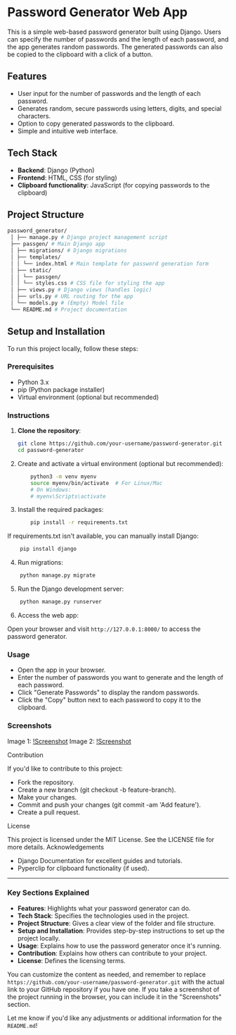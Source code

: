 # Password Generator Web App

This is a simple web-based password generator built using Django. Users can specify the number of passwords and the length of each password, and the app generates random passwords. The generated passwords can also be copied to the clipboard with a click of a button.

## Features

- User input for the number of passwords and the length of each password.
- Generates random, secure passwords using letters, digits, and special characters.
- Option to copy generated passwords to the clipboard.
- Simple and intuitive web interface.

## Tech Stack

- **Backend**: Django (Python)
- **Frontend**: HTML, CSS (for styling)
- **Clipboard functionality**: JavaScript (for copying passwords to the clipboard)

## Project Structure

```bash
password_generator/
 │ ├── manage.py # Django project management script 
 ├── passgen/ # Main Django app 
 │ ├── migrations/ # Django migrations 
 │ ├── templates/ 
 │ │ └── index.html # Main template for password generation form 
 │ ├── static/ 
 │ │ └── passgen/ 
 │ │ └── styles.css # CSS file for styling the app 
 │ ├── views.py # Django views (handles logic) 
 │ ├── urls.py # URL routing for the app 
 │ └── models.py # (Empty) Model file 
 └── README.md # Project documentation
```

## Setup and Installation

To run this project locally, follow these steps:

### Prerequisites

- Python 3.x
- pip (Python package installer)
- Virtual environment (optional but recommended)

### Instructions

1. **Clone the repository**:

   ```bash
   git clone https://github.com/your-username/password-generator.git
   cd password-generator
    ```

2. Create and activate a virtual environment (optional but recommended):

    ```bash
        python3 -m venv myenv
        source myenv/bin/activate  # For Linux/Mac
        # On Windows:
        # myenv\Scripts\activate
    ```

3. Install the required packages:

    ```bash
        pip install -r requirements.txt
    ```

If requirements.txt isn't available, you can manually install Django:

```bash
    pip install django
```

4. Run migrations:

```bash
    python manage.py migrate
```

5. Run the Django development server:

```bash
    python manage.py runserver
```

6. Access the web app:

Open your browser and visit `http://127.0.0.1:8000/` to access the password generator.

### Usage

- Open the app in your browser.
- Enter the number of passwords you want to generate and the length of each password.
- Click "Generate Passwords" to display the random passwords.
- Click the "Copy" button next to each password to copy it to the clipboard.

### Screenshots

Image 1: [!Screenshot](https://github.com/eatulrajput/Password_Generator/blob/main/pasgen_web1.png)
Image 2: [!Screenshot](https://github.com/eatulrajput/Password_Generator/blob/main/pasgen_web2.png)

Contribution

If you'd like to contribute to this project:

- Fork the repository.
- Create a new branch (git checkout -b feature-branch).
- Make your changes.
- Commit and push your changes (git commit -am 'Add feature').
- Create a pull request.

License

This project is licensed under the MIT License. See the LICENSE file for more details.
Acknowledgements

- Django Documentation for excellent guides and tutorials.
- Pyperclip for clipboard functionality (if used).

---

### Key Sections Explained

- **Features**: Highlights what your password generator can do.
- **Tech Stack**: Specifies the technologies used in the project.
- **Project Structure**: Gives a clear view of the folder and file structure.
- **Setup and Installation**: Provides step-by-step instructions to set up the project locally.
- **Usage**: Explains how to use the password generator once it's running.
- **Contribution**: Explains how others can contribute to your project.
- **License**: Defines the licensing terms.

You can customize the content as needed, and remember to replace `https://github.com/your-username/password-generator.git` with the actual link to your GitHub repository if you have one. If you take a screenshot of the project running in the browser, you can include it in the "Screenshots" section.

Let me know if you'd like any adjustments or additional information for the `README.md`!
